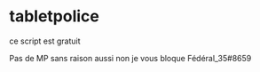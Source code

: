 # tabletpolice

ce script est gratuit

Pas de MP sans raison aussi non je vous bloque Fédéral_35#8659
